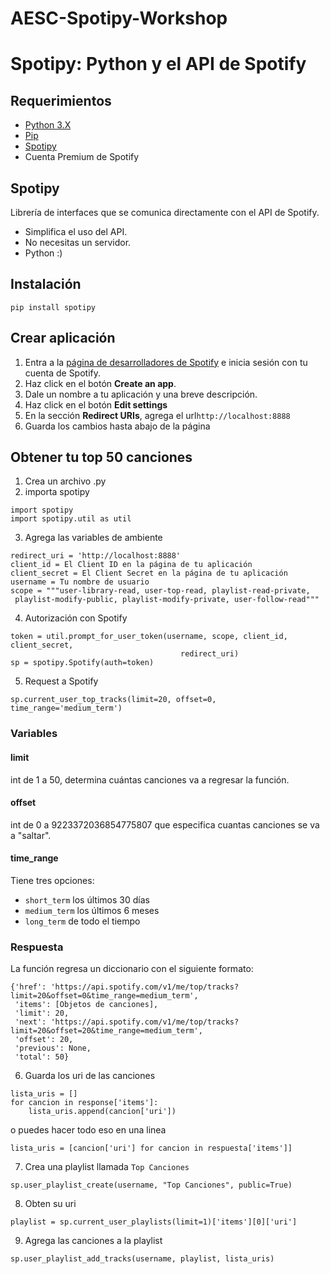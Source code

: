 # AESC-Spotipy-Workshop
# Spotipy: Python y el API de Spotify

## Requerimientos
* [Python 3.X](https://www.python.org/downloads/release/python-376/)
* [Pip](https://pip.pypa.io/en/stable/installing/)
* [Spotipy](https://spotipy.readthedocs.io/en/2.16.1/)
* Cuenta Premium de Spotify


## Spotipy
Librería de interfaces que se comunica directamente con el API de Spotify.

* Simplifica el uso del API.
* No necesitas un servidor.
* Python :)

## Instalación

```
pip install spotipy
```

## Crear aplicación
1. Entra a la [página de desarrolladores de Spotify](https://developer.spotify.com/dashboard/) e inicia sesión con tu cuenta de Spotify.
2. Haz click en el botón **Create an app**.
3. Dale un nombre a tu aplicación y una breve descripción.
4. Haz click en el botón **Edit settings**
5. En la sección **Redirect URIs**, agrega el url`http://localhost:8888`
6. Guarda los cambios hasta abajo de la página

## Obtener tu top 50 canciones
1. Crea un archivo .py
2. importa spotipy
```
import spotipy
import spotipy.util as util
```
3. Agrega las variables de ambiente
```
redirect_uri = 'http://localhost:8888'
client_id = El Client ID en la página de tu aplicación
client_secret = El Client Secret en la página de tu aplicación
username = Tu nombre de usuario
scope = """user-library-read, user-top-read, playlist-read-private,
 playlist-modify-public, playlist-modify-private, user-follow-read"""
```
4. Autorización con Spotify
```
token = util.prompt_for_user_token(username, scope, client_id, client_secret,
                                      redirect_uri)
sp = spotipy.Spotify(auth=token)
```
5. Request a Spotify
```
sp.current_user_top_tracks(limit=20, offset=0, time_range='medium_term')
```
### Variables
#### limit
int de 1 a 50, determina cuántas canciones va a regresar la función.
#### offset
int de 0 a 9223372036854775807 que especifica cuantas canciones se va a "saltar".
#### time_range
Tiene tres opciones:
* `short_term` los últimos 30 días
* `medium_term` los últimos 6 meses
* `long_term` de todo el tiempo
### Respuesta
La función regresa un diccionario con el siguiente formato:
```
{'href': 'https://api.spotify.com/v1/me/top/tracks?limit=20&offset=0&time_range=medium_term',
 'items': [Objetos de canciones],
 'limit': 20,
 'next': 'https://api.spotify.com/v1/me/top/tracks?limit=20&offset=20&time_range=medium_term',
 'offset': 20,
 'previous': None,
 'total': 50}
```
6. Guarda los uri de las canciones
```
lista_uris = []
for cancion in response['items']:
    lista_uris.append(cancion['uri'])
```
o puedes hacer todo eso en una linea
```
lista_uris = [cancion['uri'] for cancion in respuesta['items']]
```
7. Crea una playlist llamada `Top Canciones`
```
sp.user_playlist_create(username, "Top Canciones", public=True)
```
8. Obten su uri
```
playlist = sp.current_user_playlists(limit=1)['items'][0]['uri']
```
9. Agrega las canciones a la playlist
```
sp.user_playlist_add_tracks(username, playlist, lista_uris)
```
